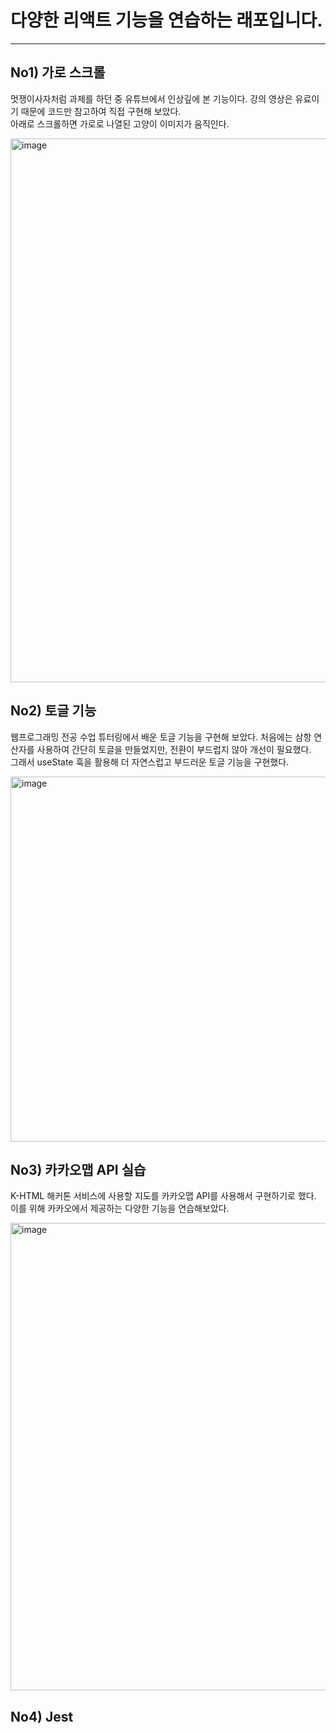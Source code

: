 # 다양한 리액트 기능을 연습하는 래포입니다.

---

## No1) 가로 스크롤

멋쟁이사자처럼 과제를 하던 중 유튜브에서 인상깊에 본 기능이다. 강의 영상은 유료이기 때문에 코드만 참고하여 직접 구현해 보았다.  
아래로 스크롤하면 가로로 나열된 고양이 이미지가 움직인다.

<img width="1912" height="870" alt="image" src="https://github.com/user-attachments/assets/1c1fba1a-33b7-4df4-867b-89fc80fb01e5" />

## No2) 토글 기능

웹프로그래밍 전공 수업 튜터링에서 배운 토글 기능을 구현해 보았다. 처음에는 삼항 연산자를 사용하여 간단히 토글을 만들었지만, 전환이 부드럽지 않아 개선이 필요했다.  
그래서 useState 훅을 활용해 더 자연스럽고 부드러운 토글 기능을 구현했다.

<img width="1919" height="584" alt="image" src="https://github.com/user-attachments/assets/e55e0d62-d926-405a-9644-b623a02a29ad" />

## No3) 카카오맵 API 실습

K-HTML 해커톤 서비스에 사용할 지도를 카카오맵 API를 사용해서 구현하기로 했다. 이를 위해 카카오에서 제공하는 다양한 기능을 연습해보았다.

<img width="1735" height="748" alt="image" src="https://github.com/user-attachments/assets/afe30352-aa44-4428-a68a-562801587cb5" />

## No4) Jest
